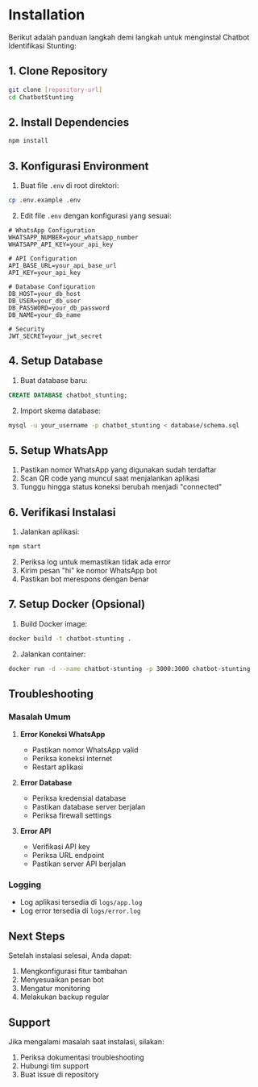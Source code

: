 # Installation

Berikut adalah panduan langkah demi langkah untuk menginstal Chatbot Identifikasi Stunting:

## 1. Clone Repository

```bash
git clone [repository-url]
cd ChatbotStunting
```

## 2. Install Dependencies

```bash
npm install
```

## 3. Konfigurasi Environment

1. Buat file `.env` di root direktori:

```bash
cp .env.example .env
```

2. Edit file `.env` dengan konfigurasi yang sesuai:

```env
# WhatsApp Configuration
WHATSAPP_NUMBER=your_whatsapp_number
WHATSAPP_API_KEY=your_api_key

# API Configuration
API_BASE_URL=your_api_base_url
API_KEY=your_api_key

# Database Configuration
DB_HOST=your_db_host
DB_USER=your_db_user
DB_PASSWORD=your_db_password
DB_NAME=your_db_name

# Security
JWT_SECRET=your_jwt_secret
```

## 4. Setup Database

1. Buat database baru:

```sql
CREATE DATABASE chatbot_stunting;
```

2. Import skema database:

```bash
mysql -u your_username -p chatbot_stunting < database/schema.sql
```

## 5. Setup WhatsApp

1. Pastikan nomor WhatsApp yang digunakan sudah terdaftar
2. Scan QR code yang muncul saat menjalankan aplikasi
3. Tunggu hingga status koneksi berubah menjadi "connected"

## 6. Verifikasi Instalasi

1. Jalankan aplikasi:

```bash
npm start
```

2. Periksa log untuk memastikan tidak ada error
3. Kirim pesan "hi" ke nomor WhatsApp bot
4. Pastikan bot merespons dengan benar

## 7. Setup Docker (Opsional)

1. Build Docker image:

```bash
docker build -t chatbot-stunting .
```

2. Jalankan container:

```bash
docker run -d --name chatbot-stunting -p 3000:3000 chatbot-stunting
```

## Troubleshooting

### Masalah Umum

1. **Error Koneksi WhatsApp**
   - Pastikan nomor WhatsApp valid
   - Periksa koneksi internet
   - Restart aplikasi

2. **Error Database**
   - Periksa kredensial database
   - Pastikan database server berjalan
   - Periksa firewall settings

3. **Error API**
   - Verifikasi API key
   - Periksa URL endpoint
   - Pastikan server API berjalan

### Logging

- Log aplikasi tersedia di `logs/app.log`
- Log error tersedia di `logs/error.log`

## Next Steps

Setelah instalasi selesai, Anda dapat:

1. Mengkonfigurasi fitur tambahan
2. Menyesuaikan pesan bot
3. Mengatur monitoring
4. Melakukan backup regular

## Support

Jika mengalami masalah saat instalasi, silakan:

1. Periksa dokumentasi troubleshooting
2. Hubungi tim support
3. Buat issue di repository 